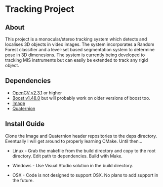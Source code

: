 Tracking Project
================

About
-----

This project is a monocular/stereo tracking system which detects and
localises 3D objects in video images. The system
incorporates a Random Forest classifier and a level-set based
segmentation system to determine pose in 3D dimenesions. The system is
currently being developed to tracking MIS instruments but can easily
be extended to track any rigid object.

Dependencies
------------

* [OpenCV v2.3.1](http://opencv.org/downloads.html) or higher 
* [Boost v1.48.0](http://www.boost.org/users/download/) but will probably work on older versions of boost too.
* [Image](https://github.com/maximilianallan/image)
* [Quaternion](https://github.com/maximilianallan/quaternion)

Install Guide
-------------

Clone the Image and Quaternion header repositories to the deps directory.
Eventually I will get around to properly learning CMake. Until then...

* Linux - Grab the makefile from the build directory and copy to the
root directory. Edit path to dependencies. Build with Make.   

* Windows - Use Visual Studio solution in the build directory.

* OSX - Code is not designed to support OSX. No plans to add support in the future.

